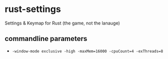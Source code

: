 # rust-settings
Settings &amp; Keymap for Rust (the game, not the lanauge)

## commandline parameters
- `-window-mode exclusive -high -maxMem=16000 -cpuCount=4 -exThreads=8`
